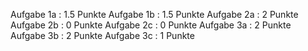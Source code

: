 Aufgabe 1a	:	1.5 Punkte
Aufgabe 1b	:	1.5 Punkte
Aufgabe 2a	:	2 Punkte
Aufgabe 2b	:	0 Punkte
Aufgabe 2c	:	0 Punkte
Aufgabe 3a	:	2 Punkte
Aufgabe 3b	:	2 Punkte
Aufgabe 3c	:	1 Punkte
